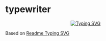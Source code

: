 # typewriter

<p align="center">
<a href="https://github.com/DannyAlas/typewriter"><img src="https://api.danielalas.com/typewriter/?font=Sixtyfour&weight=400&size=20&duration=10000&pause=1&color=69DDF8&background=FF907500&center=false&multiline=true&width=885&height=150&lines=A+FastAPI+application+that+generates;SVG's+for+typewriter-like+text" alt="Typing SVG" /></a>
</p>

Based on [Readme Typing SVG](https://github.com/denvercoder1/readme-typing-svg)
